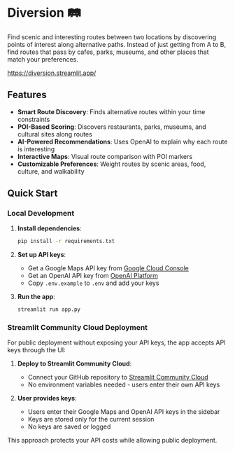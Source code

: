 # Diversion 🛤️

Find scenic and interesting routes between two locations by discovering points of interest along alternative paths. Instead of just getting from A to B, find routes that pass by cafes, parks, museums, and other places that match your preferences.

https://diversion.streamlit.app/

## Features

- **Smart Route Discovery**: Finds alternative routes within your time constraints
- **POI-Based Scoring**: Discovers restaurants, parks, museums, and cultural sites along routes
- **AI-Powered Recommendations**: Uses OpenAI to explain why each route is interesting
- **Interactive Maps**: Visual route comparison with POI markers
- **Customizable Preferences**: Weight routes by scenic areas, food, culture, and walkability

## Quick Start

### Local Development

1. **Install dependencies**:
   ```bash
   pip install -r requirements.txt
   ```

2. **Set up API keys**:
   - Get a Google Maps API key from [Google Cloud Console](https://console.cloud.google.com/google/maps-apis)
   - Get an OpenAI API key from [OpenAI Platform](https://platform.openai.com/api-keys)
   - Copy `.env.example` to `.env` and add your keys

3. **Run the app**:
   ```bash
   streamlit run app.py
   ```

### Streamlit Community Cloud Deployment

For public deployment without exposing your API keys, the app accepts API keys through the UI:

1. **Deploy to Streamlit Community Cloud**:
   - Connect your GitHub repository to [Streamlit Community Cloud](https://streamlit.io/cloud)
   - No environment variables needed - users enter their own API keys

2. **User provides keys**:
   - Users enter their Google Maps and OpenAI API keys in the sidebar
   - Keys are stored only for the current session
   - No keys are saved or logged

This approach protects your API costs while allowing public deployment.
